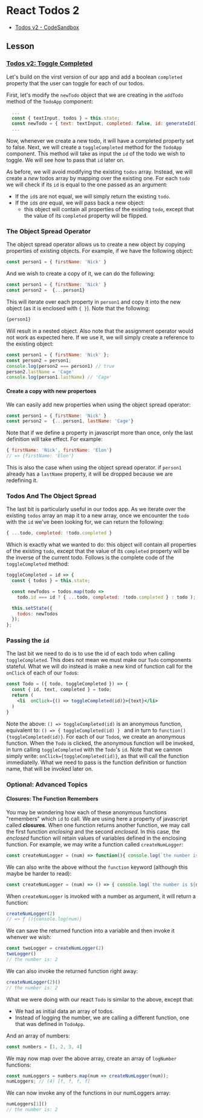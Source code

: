 # React Todos 2

* [Todos v2 - CodeSandbox](https://codesandbox.io/s/2pw303631n)

## Lesson

### [Todos v2: Toggle Completed](https://codesandbox.io/s/2pw303631n)

Let's build on the virst version of our app and add a boolean `completed` property that the user can toggle for each of our todos.

First, let's modify the `newTodo` object that we are creating in the `addTodo` method of the `TodoApp` component:

```js
  ...
  const { textInput, todos } = this.state;
  const newTodo = { text: textInput, completed: false, id: generateId() };
  ...
```

Now, whenever we create a new todo, it will have a completed property set to false. Next, we will create a `toggleCompleted` method for the `TodoApp` component. This method will take as input the `id` of the todo we wish to toggle. We will see how to pass that `id` later on.

As before, we will avoid modifying the existing `todos` array. Instead, we will create a _new_ todos array by mapping over the existing one. For each `todo` we will check if its `id` is equal to the one passed as an argument:

* If the `id`s are not equal, we will simply return the existing `todo`.
* If the `id`s _are_ equal, we will pass back a new object:
  * this object will contain all properties of the existing `todo`, except that the value of its `completed` property will be flipped.

### The Object Spread Operator

The object spread operator allows us to create a new object by copying properties of existing objects. For example, if we have the following object:

```js
const person1 = { firstName: 'Nick' }
```

And we wish to create a copy of it, we can do the following:

```js
const person1 = { firstName: 'Nick' }
const person2 =  {...person1}
```

This will iterate over each property in `person1` and copy it into the new object (as it is enclosed with `{ }`). Note that the following:

```js
{person1}
```

Will result in a nested object. Also note that the assignment operator would not work as expected here. If we use it, we will simply create a reference to the existing object:

```js
const person1 = { firstName: 'Nick' };
const person2 = person1;
console.log(person2 === person1) // true
person2.lastName = 'Cage'
console.log(person1.lastName) // 'Cage'
```

#### Create a copy with new propertoes

We can easily add new properties when using the object spread operator:

```js
const person1 = { firstName: 'Nick' }
const person2 =  {...person1, lastName: 'Cage'}
```

Note that if we define a property in javascript more than once, only the last definition will take effect. For example:

```js
{ firstName: 'Nick', firstName: 'Elon'}
// => {firstName: 'Elon'}
```

This is also the case when using the object spread operator. if `person1` already has a `lastName` property, it will be dropped because we are redefining it.

### Todos And The Object Spread

The last bit is particularly useful in our todos app. As we iterate over the existing `todos` array an map it to a new array, once we encounter the `todo` with the `id` we've been looking for, we can return the following:

```js
{ ...todo, completed: !todo.completed }
```

Which is exactly what we wanted to do: this object will contain all properties of the existing `todo`, except that the value of its `completed` property will be the inverse of the current todo. Follows is the complete code of the `toggleCompleted` method:

```js
toggleCompleted = id => {
  const { todos } = this.state;

  const newTodos = todos.map(todo =>
    todo.id === id ? { ...todo, completed: !todo.completed } : todo );

  this.setState({
    todos: newTodos
  });
};
```

### Passing the `id`

The last bit we need to do is to use the id of each todo when calling `toggleCompleted`. This does not mean we must make our `Todo` components stateful. What we will do instead is make a new kind of function call for the `onClick` of each of our `Todo`s:

```jsx
const Todo = ({ todo, toggleCompleted }) => {
  const { id, text, completed } = todo;
  return (
    <li  onClick={() => toggleCompleted(id)}>{text}</li>
  )
}
```

Note the above: `() => toggleCompleted(id)` is an anonymous function, equivalent to: `() => { toggleCompleted(id) } ` and in turn to `function(){toggleCompleted(id)}`. For each of our `Todo`s, we create an anonymous function. When the `Todo` is clicked, the anonymous function will be invoked, in turn calling `toggleCompleted` with the `Todo`'s `id`. Note that we cannon simply write: `onClick={toggleCompleted(id)}`, as that will call the function immediatelly. What we need to pass is the function definition or function name, that will be invoked later on.

### Optional: Advanced Topics

#### Closures: The Function Remembers

You may be wondering how each of these anonymous functions "remembers" which `id` to call. We are using here a property of javascript called **closures**. When one function returns another function, we may call the first function _enclosing_ and the second _enclosed_. In this case, the _enclosed_ function will retain values of variables defined in the enclosing function. For example, we may write a function called `createNumLogger`:

```js
const createNumLogger = (num) => function(){ console.log(`the number is: ${num}`) };
```

We can also write the above without the `function` keyword (although this maybe be harder to read):

```js
const createNumLogger = (num) => () => { console.log(`the number is ${num}`) };
```

When `createNumLogger` is invoked with a number as argument, it will return a function:

```js
createNumLogger(2)
// => ƒ (){console.log(num)}
```

We can save the returned function into a variable and then invoke it whenver we wish:

```js
const twoLogger = createNumLogger(2)
twoLogger()
// the number is: 2
```

We can also invoke the returned function right away:

```js
createNumLogger(2)()
// the number is: 2
```

What we were doing with our react `Todo` is similar to the above, except that:

* We had as initial data an array of todos.
* Instead of logging the number, we are calling a different function, one that was defined in `TodoApp`.

And an array of numbers:

```js
const numbers = [1, 2, 3, 4]
```

We may now map over the above array, create an array of `logNumber` functions:

```js
const numLoggers = numbers.map(num => createNumLogger(num));
numLoggers; // (4) [f, f, f, f]
```

We can now invoke any of the functions in our numLoggers array:

```js
numLoggers[1]()
// the number is: 2
```